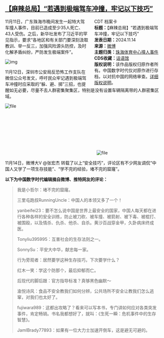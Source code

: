 <!--1731575100000-->
[【麻辣总局】“若遇到极端驾车冲撞，牢记以下技巧”](https://chinadigitaltimes.net/chinese/713056.html)
------

<div style="width:42%;float:right;padding-left:20px"><div class="su-spoiler su-spoiler-style-fancy su-spoiler-icon-chevron-circle su-spoiler-closed" data-scroll-offset="0" data-anchor-in-url="no"><div class="su-spoiler-title" tabindex="0" role="button"><span class="su-spoiler-icon"></span>CDT 档案卡</div><div class="su-spoiler-content su-u-clearfix su-u-trim"><strong>标题：</strong>【麻辣总局】“若遇到极端驾车冲撞，牢记以下技巧”<br><strong>发表日期：</strong>2024.11.14<br><strong>来源：</strong><a href="https://weibo.com/1217209464/P075TlVif" target="_blank">微博</a><br><strong>主题归类：</strong><a href="https://chinadigitaltimes.net/space/珠海体育中心撞人事件" target="_blank">珠海体育中心撞人事件</a><br><strong>CDS收藏：</strong><a href="https://chinadigitaltimes.net/space/%E8%AF%9D%E8%AF%AD%E9%A6%86" target="_blank" rel="noopener">话语馆</a><br><strong>版权说明：</strong>该作品版权归原作者所有。中国数字时代仅对原作进行存档，以对抗中国的网络审查。<a href="https://chinadigitaltimes.net/chinese/copyright">详细版权说明</a>。</div></div></div><p>11月11日，广东珠海市晚间发生一起特大驾车撞人事件，目前已造成至少35人死亡、43人受伤。之后，新华社发布了习近平的罕见指示，要求“各地区和有关部门要深刻汲取教训、举一反三，加强风险源头防控，及时化解矛盾纠纷，严防发生极端案件”。</p><p><img decoding="async" src="https://chinadigitaltimes.net/chinese/files/2024/11/2-2.jpg" alt="img"></p><p>11月12日，深圳市公安局反恐怖工作支队在微信公众号发文，呼吁民众牢记遇到极端驾车冲撞时应采取的“躲、避、掷”三招，也提醒如无必要，尽量不去人群密集聚集区，特别是没有设置车辆隔离带的人群密集区域。</p><p><img decoding="async" src="https://chinadigitaltimes.net/chinese/files/2024/11/image-1731573411820.png" alt="file"><br><img decoding="async" src="data:image/svg+xml,%3Csvg%20xmlns='http://www.w3.org/2000/svg'%20viewBox='0%200%200%200'%3E%3C/svg%3E" alt="file" data-lazy-src="https://chinadigitaltimes.net/chinese/files/2024/11/image-1731573528133.png"><noscript><img decoding="async" src="https://chinadigitaltimes.net/chinese/files/2024/11/image-1731573528133.png" alt="file"></noscript></p><p>11月14日，微博大V @张宏杰 转载了以上“安全技巧”，评论区有不少网友调侃“中国人又学了一项生存技能”、“学不完的经验，堵不完的窟窿”。</p><p><strong>以下为中国数字时代编辑摘自微博、推特网友的评论：</strong></p><blockquote><p>我是小哲尔：堵不完的窟窿。</p><p>三里屯跑叔RunningUncle：中国人的本领又多了一个！</p><p>yanbeifei23：要不怎么说中国是世界上最安全的国家，中国人每天都在进行各种各样的安全训练，防止被刀砍、被车撞、被箭射、被下毒、被棍打、被围殴，以及情杀、仇杀、他杀、自杀。黄沙百战穿金甲，久卧病床终成医。</p><p>Tonyliu395995：互害社会的生存法则之一。</p><p>SonnySu：平安大中华，献忠每一家。</p><p>行为旁观者：居然要学这种生存技巧，下次要学什么？</p><p>红木一笑：学这个防那个，最后抑郁而亡。</p><p>后现代的脚后跟：官方指导标准？真够黑色幽默～</p><p>渝悦诗风：食品不安全教我们如何分辨，公共场所不安全让教我们怎么逃窜，对我们也太好了。</p><p>fujiwara989：这都出攻略了？看来可以写本书，专门讲如何应对各类突发事件，肯定畅销。书名我都想好了，就叫：《生死一瞬：危机事件中的生存智慧》。</p><p>JamIBrady77893：如果有一位大力士加速开倒车，这是避无可避的。</p></blockquote><div class="addtoany_share_save_container addtoany_content addtoany_content_bottom"><div class="a2a_kit a2a_kit_size_32 addtoany_list" data-a2a-url="https://chinadigitaltimes.net/chinese/713056.html" data-a2a-title="【麻辣总局】“若遇到极端驾车冲撞，牢记以下技巧”"><a class="a2a_button_facebook" href="https://www.addtoany.com/add_to/facebook?linkurl=https%3A%2F%2Fchinadigitaltimes.net%2Fchinese%2F713056.html&amp;linkname=%E3%80%90%E9%BA%BB%E8%BE%A3%E6%80%BB%E5%B1%80%E3%80%91%E2%80%9C%E8%8B%A5%E9%81%87%E5%88%B0%E6%9E%81%E7%AB%AF%E9%A9%BE%E8%BD%A6%E5%86%B2%E6%92%9E%EF%BC%8C%E7%89%A2%E8%AE%B0%E4%BB%A5%E4%B8%8B%E6%8A%80%E5%B7%A7%E2%80%9D" title="Facebook" rel="nofollow noopener" target="_blank"></a><a class="a2a_button_twitter" href="https://www.addtoany.com/add_to/twitter?linkurl=https%3A%2F%2Fchinadigitaltimes.net%2Fchinese%2F713056.html&amp;linkname=%E3%80%90%E9%BA%BB%E8%BE%A3%E6%80%BB%E5%B1%80%E3%80%91%E2%80%9C%E8%8B%A5%E9%81%87%E5%88%B0%E6%9E%81%E7%AB%AF%E9%A9%BE%E8%BD%A6%E5%86%B2%E6%92%9E%EF%BC%8C%E7%89%A2%E8%AE%B0%E4%BB%A5%E4%B8%8B%E6%8A%80%E5%B7%A7%E2%80%9D" title="Twitter" rel="nofollow noopener" target="_blank"></a><a class="a2a_button_telegram" href="https://www.addtoany.com/add_to/telegram?linkurl=https%3A%2F%2Fchinadigitaltimes.net%2Fchinese%2F713056.html&amp;linkname=%E3%80%90%E9%BA%BB%E8%BE%A3%E6%80%BB%E5%B1%80%E3%80%91%E2%80%9C%E8%8B%A5%E9%81%87%E5%88%B0%E6%9E%81%E7%AB%AF%E9%A9%BE%E8%BD%A6%E5%86%B2%E6%92%9E%EF%BC%8C%E7%89%A2%E8%AE%B0%E4%BB%A5%E4%B8%8B%E6%8A%80%E5%B7%A7%E2%80%9D" title="Telegram" rel="nofollow noopener" target="_blank"></a><a class="a2a_button_reddit" href="https://www.addtoany.com/add_to/reddit?linkurl=https%3A%2F%2Fchinadigitaltimes.net%2Fchinese%2F713056.html&amp;linkname=%E3%80%90%E9%BA%BB%E8%BE%A3%E6%80%BB%E5%B1%80%E3%80%91%E2%80%9C%E8%8B%A5%E9%81%87%E5%88%B0%E6%9E%81%E7%AB%AF%E9%A9%BE%E8%BD%A6%E5%86%B2%E6%92%9E%EF%BC%8C%E7%89%A2%E8%AE%B0%E4%BB%A5%E4%B8%8B%E6%8A%80%E5%B7%A7%E2%80%9D" title="Reddit" rel="nofollow noopener" target="_blank"></a><a class="a2a_button_whatsapp" href="https://www.addtoany.com/add_to/whatsapp?linkurl=https%3A%2F%2Fchinadigitaltimes.net%2Fchinese%2F713056.html&amp;linkname=%E3%80%90%E9%BA%BB%E8%BE%A3%E6%80%BB%E5%B1%80%E3%80%91%E2%80%9C%E8%8B%A5%E9%81%87%E5%88%B0%E6%9E%81%E7%AB%AF%E9%A9%BE%E8%BD%A6%E5%86%B2%E6%92%9E%EF%BC%8C%E7%89%A2%E8%AE%B0%E4%BB%A5%E4%B8%8B%E6%8A%80%E5%B7%A7%E2%80%9D" title="WhatsApp" rel="nofollow noopener" target="_blank"></a><a class="a2a_button_email" href="https://www.addtoany.com/add_to/email?linkurl=https%3A%2F%2Fchinadigitaltimes.net%2Fchinese%2F713056.html&amp;linkname=%E3%80%90%E9%BA%BB%E8%BE%A3%E6%80%BB%E5%B1%80%E3%80%91%E2%80%9C%E8%8B%A5%E9%81%87%E5%88%B0%E6%9E%81%E7%AB%AF%E9%A9%BE%E8%BD%A6%E5%86%B2%E6%92%9E%EF%BC%8C%E7%89%A2%E8%AE%B0%E4%BB%A5%E4%B8%8B%E6%8A%80%E5%B7%A7%E2%80%9D" title="Email" rel="nofollow noopener" target="_blank"></a><a class="a2a_button_copy_link" href="https://www.addtoany.com/add_to/copy_link?linkurl=https%3A%2F%2Fchinadigitaltimes.net%2Fchinese%2F713056.html&amp;linkname=%E3%80%90%E9%BA%BB%E8%BE%A3%E6%80%BB%E5%B1%80%E3%80%91%E2%80%9C%E8%8B%A5%E9%81%87%E5%88%B0%E6%9E%81%E7%AB%AF%E9%A9%BE%E8%BD%A6%E5%86%B2%E6%92%9E%EF%BC%8C%E7%89%A2%E8%AE%B0%E4%BB%A5%E4%B8%8B%E6%8A%80%E5%B7%A7%E2%80%9D" title="Copy Link" rel="nofollow noopener" target="_blank"></a><a class="a2a_dd addtoany_share_save addtoany_share" href="https://www.addtoany.com/share"></a></div></div>

